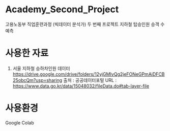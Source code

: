 # Academy_Second_Project
고용노동부 직업훈련과정 (빅데이터 분석가) 두 번째 프로젝트
지하철 탑승인원 승객 수 예측

# 사용한 자료
1. 서울 지하철 승하차인원 데이터
https://drive.google.com/drive/folders/12yjGMIvQg2jeFONeGPmAiDFCB25obcQm?usp=sharing
출처 : 공공데이터포털
URL : https://www.data.go.kr/data/15048032/fileData.do#tab-layer-file

# 사용환경
Google Colab
